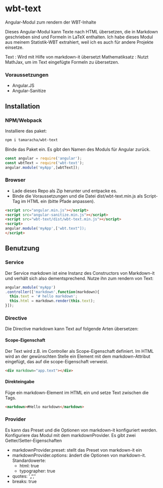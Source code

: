 # wbt-text
Angular-Modul zum rendern der WBT-Inhalte

Dieses Angular-Modul kann Texte nach HTML übersetzen, die in Markdown geschrieben sind und Formeln in LaTeX enthalten. Ich habe dieses Modul aus meinem Statistik-WBT extrahiert, weil ich es auch für andere Projekte einsetze.

Text
: Wird mit Hilfe von markdown-it übersetzt
Mathematiksatz
: Nutzt MathJax, um im Text eingefügte Formeln zu übersetzen.

### Voraussetzungen
* Angular.JS
* Angular-Sanitize

## Installation
### NPM/Webpack
Installiere das paket:
```sh
npm i tamaracha/wbt-text
```

Binde das Paket ein. Es gibt den Namen des Moduls für Angular zurück.

```javascript
const angular = require('angular');
const wbtText = require('wbt-text');
angular.module('myApp',[wbtText]);
```

### Browser
* Lade dieses Repo als Zip herunter und entpacke es.
* Binde die Voraussetzungen und die Datei dist/wbt-text.min.js als Script-Tag im HTML ein (bitte Pfade anpassen).

```html
<script src="angular.min.js"></script>
<script src="angular-sanitize.min.js"></script>
<script src="wbt-text/dist/wbt-text.min.js"></script>
<script>
angular.module('myApp',['wbt.text"]);
</script>
```

## Benutzung
### Service
Der Service markdown ist eine Instanz des Constructors von Markdown-it und verhält sich also dementsprechend. Nutze ihn zum rendern von Text:

```javascript
angular.module('myApp')
.controller(['markdown',function(markdown){
  this.text = '# hello markdown';
  this.html = markdown.render(this.text);
}]);
```

### Directive
Die Directive markdown kann Text auf folgende Arten übersetzen:

#### Scope-Eigenschaft
Der Text wird z.B. im Controller als Scope-Eigenschaft definiert. Im HTML wird an der gewünschten Stelle ein Element mit dem markdown-Attribut eingefügt, das auf die scope-Eigenschaft verweist.

```html
<div markdown="app.text"></div>
```

#### Direkteingabe
Füge ein markdown-Element im HTML ein und setze Text zwischen die Tags.

```html
<markdown>#Hello markdown</markdown>
```

### Provider
Es kann das Preset und die Optionen von markdown-it konfiguriert werden. Konfiguriere das Modul mit dem markdownProvider. Es gibt zwei Getter/Setter-Eigenschaften

* markdownProvider.preset: stellt das Preset von markdown-it ein
* markdownProvider.options: ändert die Optionen von markdown-it. Standardowerte:
  * html: true
  * typographer: true
 * quotes: '„“‚‘'
 * breaks: true